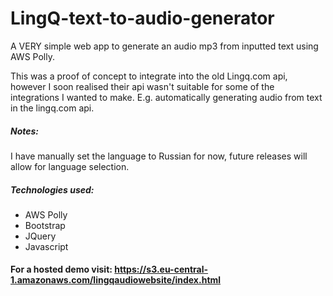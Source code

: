 # LingQ-text-to-audio-generator
A VERY simple web app to generate an audio mp3 from inputted text using AWS Polly.

This was a proof of concept to integrate into the old Lingq.com api, however I soon realised their api wasn't suitable for some of the integrations I wanted to make. E.g. automatically generating audio from text in the lingq.com api. 

##### Notes:
I have manually set the language to Russian for now, future releases will allow for language selection. 

##### Technologies used: 

+ AWS Polly
+ Bootstrap
+ JQuery
+ Javascript

#### For a hosted demo visit: https://s3.eu-central-1.amazonaws.com/lingqaudiowebsite/index.html
